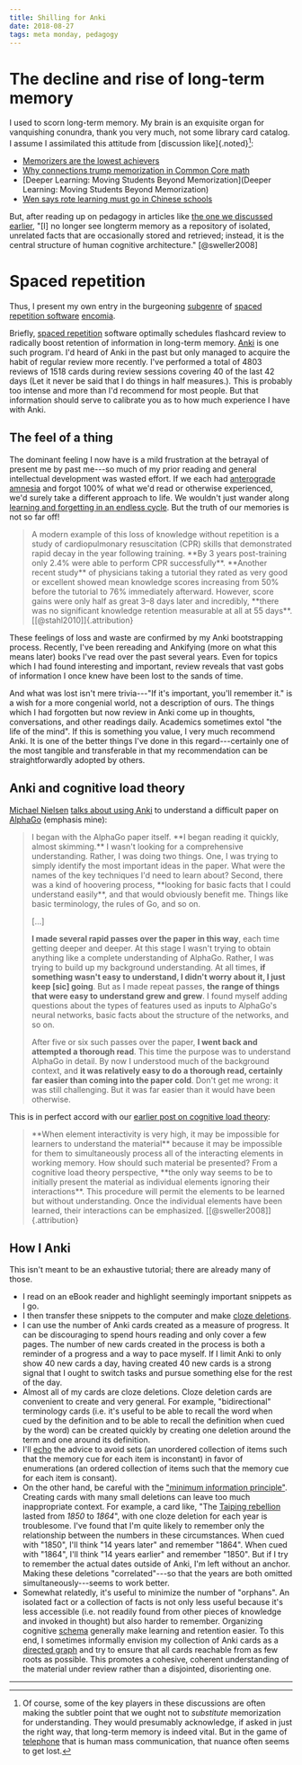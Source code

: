 ```yaml
---
title: Shilling for Anki
date: 2018-08-27
tags: meta monday, pedagogy
---
```


# The decline and rise of long-term memory

I used to scorn long-term memory. My brain is an exquisite organ for vanquishing conundra, thank you very much, not some library card catalog. I assume I assimilated this attitude from [discussion like]{.noted}[^understanding-memory]:

- [Memorizers are the lowest achievers](https://hechingerreport.org/memorizers-are-the-lowest-achievers-and-other-common-core-math-surprises/)
- [Why connections trump memorization in Common Core math](https://www.dummies.com/education/common-core-standards/why-connections-trump-memorization-in-common-core-math/)
- [Deeper Learning: Moving Students Beyond Memorization](Deeper Learning: Moving Students Beyond Memorization)
- [Wen says rote learning must go in Chinese schools](https://www.reuters.com/article/us-china-education/wen-says-rote-learning-must-go-in-chinese-schools-idUSTRE67U18Y20100831)

But, after reading up on pedagogy in articles like [the one we discussed earlier](/posts/human-cognitive-architecture-learning), "[I] no longer see longterm memory as a repository of isolated, unrelated facts that are occasionally stored and retrieved; instead, it is the central structure of human cognitive architecture." [@sweller2008]

# Spaced repetition

Thus, I present my own entry in the burgeoning [subgenre](https://www.gwern.net/Spaced-repetition) of [spaced repetition software](http://augmentingcognition.com/ltm.html) [encomia](http://devonzuegel.com/post/thoughts-on-spaced-repetition).

Briefly, [spaced repetition](https://en.wikipedia.org/wiki/Spaced_repetition) software optimally schedules flashcard review to radically boost retention of information in long-term memory. [Anki](https://apps.ankiweb.net/) is one such program. I'd heard of Anki in the past but only managed to acquire the habit of regular review more recently. I've performed a total of 4803 reviews of 1518 cards during review sessions covering 40 of the last 42 days (Let it never be said that I do things in half measures.). This is probably too intense and more than I'd recommend for most people. But that information should serve to calibrate you as to how much experience I have with Anki.

## The feel of a thing

The dominant feeling I now have is a mild frustration at the betrayal of present me by past me---so much of my prior reading and general intellectual development was wasted effort. If we each had [anterograde amnesia](https://en.wikipedia.org/wiki/Anterograde_amnesia) and forgot 100% of what we'd read or otherwise experienced, we'd surely take a different approach to life. We wouldn't just wander along [learning and forgetting in an endless cycle](https://en.wikipedia.org/wiki/Memento_(film)). But the truth of our memories is not so far off!

<!--more-->

<blockquote>
A modern example of this loss of knowledge without repetition is a study of cardiopulmonary resuscitation (CPR) skills that demonstrated rapid decay in the year following training. **By 3 years post-training only 2.4% were able to perform CPR successfully**. **Another recent study** of physicians taking a tutorial they rated as very good or excellent showed mean knowledge scores increasing from 50% before the tutorial to 76% immediately afterward. However, score gains were only half as great 3–8 days later and incredibly, **there was no significant knowledge retention measurable at all at 55 days**. [[@stahl2010]]{.attribution}
</blockquote>

These feelings of loss and waste are confirmed by my Anki bootstrapping process. Recently, I've been rereading and Ankifying (more on what this means later) books I've read over the past several years. Even for topics which I had found interesting and important, review reveals that vast gobs of information I once knew have been lost to the sands of time.

And what was lost isn't mere trivia---"If it's important, you'll remember it." is a wish for a more congenial world, not a description of ours. The things which I had forgotten but now review in Anki come up in thoughts, conversations, and other readings daily. Academics sometimes extol "the life of the mind". If this is something you value, I very much recommend Anki. It is one of the better things I've done in this regard---certainly one of the most tangible and transferable in that my recommendation can be straightforwardly adopted by others.

## Anki and cognitive load theory

[Michael Nielsen](https://en.wikipedia.org/wiki/Michael_Nielsen) [talks about using Anki](http://augmentingcognition.com/ltm.html) to understand a difficult paper on [AlphaGo](https://en.wikipedia.org/wiki/AlphaGo) (emphasis mine):

<blockquote>
I began with the AlphaGo paper itself. **I began reading it quickly, almost skimming.** I wasn't looking for a comprehensive understanding. Rather, I was doing two things. One, I was trying to simply identify the most important ideas in the paper. What were the names of the key techniques I'd need to learn about? Second, there was a kind of hoovering process, **looking for basic facts that I could understand easily**, and that would obviously benefit me. Things like basic terminology, the rules of Go, and so on.

[...]

**I made several rapid passes over the paper in this way**, each time getting deeper and deeper. At this stage I wasn't trying to obtain anything like a complete understanding of AlphaGo. Rather, I was trying to build up my background understanding. At all times, **if something wasn't easy to understand, I didn't worry about it, I just keep [sic] going**. But as I made repeat passes, **the range of things that were easy to understand grew and grew**. I found myself adding questions about the types of features used as inputs to AlphaGo's neural networks, basic facts about the structure of the networks, and so on.

After five or six such passes over the paper, **I went back and attempted a thorough read**. This time the purpose was to understand AlphaGo in detail. By now I understood much of the background context, and **it was relatively easy to do a thorough read, certainly far easier than coming into the paper cold**. Don't get me wrong: it was still challenging. But it was far easier than it would have been otherwise.
</blockquote>

This is in perfect accord with our [earlier post on cognitive load theory](/posts/human-cognitive-architecture-learning):

<blockquote>
**When element interactivity is very high, it may be impossible for learners to understand the material** because it may be impossible for them to simultaneously process all of the interacting elements in working memory. How should such material be presented? From a cognitive load theory perspective, **the only way seems to be to initially present the material as individual elements ignoring their interactions**. This procedure will permit the elements to be learned but without understanding. Once the individual elements have been learned, their interactions can be emphasized. [[@sweller2008]]{.attribution}
</blockquote>

## How I Anki

This isn't meant to be an exhaustive tutorial; there are already many of those.

- I read on an eBook reader and highlight seemingly important snippets as I go.
- I then transfer these snippets to the computer and make [cloze deletions](https://en.wikipedia.org/wiki/Cloze_test).
- I can use the number of Anki cards created as a measure of progress. It can be discouraging to spend hours reading and only cover a few pages. The number of new cards created in the process is both a reminder of a progress and a way to pace myself. If I limit Anki to only show 40 new cards a day, having created 40 new cards is a strong signal that I ought to switch tasks and pursue something else for the rest of the day.
- Almost all of my cards are cloze deletions. Cloze deletion cards are convenient to create and very general. For example, "bidirectional" terminology cards (i.e. it's useful to be able to recall the word when cued by the definition and to be able to recall the definition when cued by the word) can be created quickly by creating one deletion around the term and one around its definition.
- I'll [echo](https://www.supermemo.com/en/articles/20rules) the advice to avoid sets (an unordered collection of items such that the memory cue for each item is inconstant) in favor of enumerations (an ordered collection of items such that the memory cue for each item is consant).
- On the other hand, be careful with the ["minimum information principle"](https://www.supermemo.com/en/articles/20rules). Creating cards with many small deletions can leave too much inappropriate context. For example, a card like, "The [Taiping rebellion](https://en.wikipedia.org/wiki/Taiping_Rebellion) lasted from *1850* to *1864*", with one cloze deletion for each year is troublesome. I've found that I'm quite likely to remember only the relationship between the numbers in these circumstances. When cued with "1850", I'll think "14 years later" and remember "1864". When cued with "1864", I'll think "14 years earlier" and remember "1850". But if I try to remember the actual dates outside of Anki, I'm left without an anchor. Making these deletions "correlated"---so that the years are both omitted simultaneously---seems to work better.
- Somewhat relatedly, it's useful to minimize the number of "orphans". An isolated fact or a collection of facts is not only less useful because it's less accessible (i.e. not readily found from other pieces of knowledge and invoked in thought) but also harder to remember. Organizing cognitive [schema](https://en.wikipedia.org/wiki/Schema_(psychology)) generally make learning and retention easier. To this end, I sometimes informally envision my collection of Anki cards as a [directed graph](https://en.wikipedia.org/wiki/Directed_graph) and try to ensure that all cards reachable from as few roots as possible. This promotes a cohesive, coherent understanding of the material under review rather than a disjointed, disorienting one.

[^understanding-memory]: Of course, some of the key players in these discussions are often making the subtler point that we ought not to *substitute* memorization for understanding. They would presumably acknowledge, if asked in just the right way, that long-term memory is indeed vital. But in the game of [telephone](https://en.wikipedia.org/wiki/Chinese_whispers) that is human mass communication, that nuance often seems to get lost.

<hr class="references">
